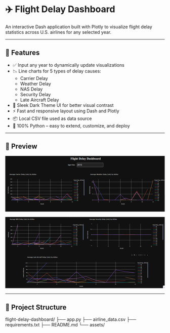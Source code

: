 # ✈️ Flight Delay Dashboard

An interactive Dash application built with Plotly to visualize flight delay statistics across U.S. airlines for any selected year.

---

## 🚀 Features

- ✅ Input any year to dynamically update visualizations
- 📉 Line charts for 5 types of delay causes:
  - Carrier Delay
  - Weather Delay
  - NAS Delay
  - Security Delay
  - Late Aircraft Delay
- 🌙 Sleek Dark Theme UI for better visual contrast
- ⚡ Fast and responsive layout using Dash and Plotly
- 📦 Local CSV file used as data source
- 🐍 100% Python – easy to extend, customize, and deploy

---

## 📸 Preview

![Dashboard Screenshot](assets/screenshot.png)

![Delay Breakdown](assets/screenshot2.png)

---

## 📁 Project Structure

flight-delay-dashboard/
├── app.py
├── airline_data.csv
├── requirements.txt
├── README.md
└── assets/



